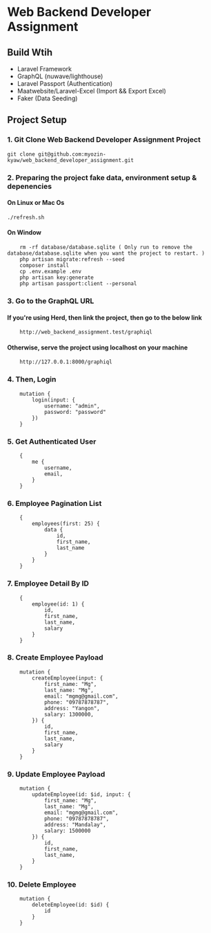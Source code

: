# Web Backend Developer Assignment

## Build Wtih

-   Laravel Framework
-   GraphQL (nuwave/lighthouse)
-   Laravel Passport (Authentication)
-   Maatwebsite/Laravel-Excel (Import && Export Excel)
-   Faker (Data Seeding)

## Project Setup

### 1. Git Clone Web Backend Developer Assignment Project

```
git clone git@github.com:myozin-kyaw/web_backend_developer_assignment.git
```

### 2. Preparing the project fake data, environment setup & depenencies

#### On Linux or Mac Os

```
./refresh.sh
```

#### On Window

```
    rm -rf database/database.sqlite ( Only run to remove the database/database.sqlite when you want the project to restart. )
    php artisan migrate:refresh --seed
    composer install
    cp .env.example .env
    php artisan key:generate
    php artisan passport:client --personal
```

### 3. Go to the GraphQL URL

#### If you're using Herd, then link the project, then go to the below link

```
    http://web_backend_assignment.test/graphiql
```

#### Otherwise, serve the project using localhost on your machine

```
    http://127.0.0.1:8000/graphiql
```

### 4. Then, Login

```
    mutation {
        login(input: {
            username: "admin",
            password: "password"
        })
    }
```

### 5. Get Authenticated User

```
    {
        me {
            username,
            email,
        }
    }
```

### 6. Employee Pagination List

```
    {
        employees(first: 25) {
            data {
                id,
                first_name,
                last_name
            }
        }
    }
```

### 7. Employee Detail By ID

```
    {
        employee(id: 1) {
            id,
            first_name,
            last_name,
            salary
        }
    }
```

### 8. Create Employee Payload

```
    mutation {
        createEmployee(input: {
            first_name: "Mg",
            last_name: "Mg",
            email: "mgmg@gmail.com",
            phone: "09787878787",
            address: "Yangon",
            salary: 1300000,
        }) {
            id,
            first_name,
            last_name,
            salary
        }
    }
```

### 9. Update Employee Payload

```
    mutation {
        updateEmployee(id: $id, input: {
            first_name: "Mg",
            last_name: "Mg",
            email: "mgmg@gmail.com",
            phone: "09787878787",
            address: "Mandalay",
            salary: 1500000
        }) {
            id,
            first_name,
            last_name,
        }
    }
```

### 10. Delete Employee

```
    mutation {
        deleteEmployee(id: $id) {
            id
        }
    }
```
